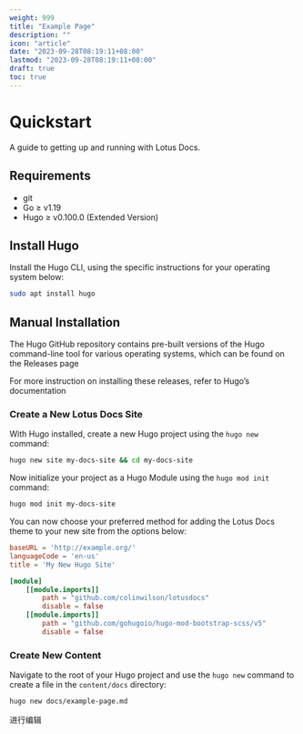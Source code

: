 ```yaml
---
weight: 999
title: "Example Page"
description: ""
icon: "article"
date: "2023-09-28T08:19:11+08:00"
lastmod: "2023-09-28T08:19:11+08:00"
draft: true
toc: true
---
```

# Quickstart

A guide to getting up and running with Lotus Docs.

## Requirements

- git
- Go ≥ v1.19
- Hugo ≥ v0.100.0 (Extended Version)

## Install Hugo

Install the Hugo CLI, using the specific instructions for your operating system below:

```bash
sudo apt install hugo
```

## Manual Installation

The Hugo GitHub repository contains pre-built versions of the Hugo command-line tool for various operating systems, which can be found on the Releases page

For more instruction on installing these releases, refer to Hugo’s documentation

### Create a New Lotus Docs Site

With Hugo installed, create a new Hugo project using the `hugo new` command:

```bash
hugo new site my-docs-site && cd my-docs-site
```

Now initialize your project as a Hugo Module using the `hugo mod init` command:

```bash
hugo mod init my-docs-site
```

You can now choose your preferred method for adding the Lotus Docs theme to your new site from the options below:

```toml
baseURL = 'http://example.org/'
languageCode = 'en-us'
title = 'My New Hugo Site'

[module]
    [[module.imports]]
        path = "github.com/colinwilson/lotusdocs"
        disable = false
    [[module.imports]]
        path = "github.com/gohugoio/hugo-mod-bootstrap-scss/v5"
        disable = false
```

### Create New Content

Navigate to the root of your Hugo project and use the `hugo new` command to create a file in the `content/docs` directory:

```bash
hugo new docs/example-page.md
```

进行编辑
